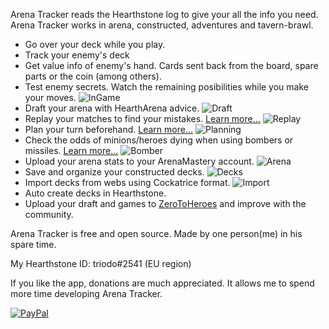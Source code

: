 Arena Tracker reads the Hearthstone log to give your all the info you need. Arena Tracker works in arena, constructed, adventures and tavern-brawl.
* Go over your deck while you play.
* Track your enemy's deck
* Get value info of enemy's hand. Cards sent back from the board, spare parts or the coin (among others).
* Test enemy secrets. Watch the remaining posibilities while you make your moves.
![InGame](https://github.com/supertriodo/Arena-Tracker/blob/master/Readme/inGame.png)
* Draft your arena with HearthArena advice.
![Draft](https://github.com/supertriodo/Arena-Tracker/blob/master/Readme/Draft.png)
* Replay your matches to find your mistakes. [Learn more...](https://www.reddit.com/r/ArenaTracker/comments/4r2ra2/v40_replay/)
![Replay](https://github.com/supertriodo/Arena-Tracker/blob/master/Readme/replay.png)
* Plan your turn beforehand. [Learn more...](https://www.reddit.com/r/ArenaTracker/comments/5hwiqy/v44_plan_your_turn/)
![Planning](https://github.com/supertriodo/Arena-Tracker/blob/master/Readme/planning.gif)
* Check the odds of minions/heroes dying when using bombers or missiles. [Learn more...](https://www.reddit.com/r/ArenaTracker/comments/57ncm6/in_the_works_check_the_odds_of_bombingmissiles/)
![Bomber](https://github.com/supertriodo/Arena-Tracker/blob/master/Readme/bomber.png)
* Upload your arena stats to your ArenaMastery account.
![Arena](https://github.com/supertriodo/Arena-Tracker/blob/master/Readme/ArenaGames.png)
* Save and organize your constructed decks.
![Decks](https://github.com/supertriodo/Arena-Tracker/blob/master/Readme/DecksCollection.png)
* Import decks from webs using Cockatrice format.
![Import](https://github.com/supertriodo/Arena-Tracker/blob/master/Extra/importDeck.gif)
* Auto create decks in Hearthstone.
* Upload your draft and games to [ZeroToHeroes](http://www.zerotoheroes.com/s/hearthstone) and improve with the community.

Arena Tracker is free and open source. Made by one person(me) in his spare time.

My Hearthstone ID: triodo#2541 (EU region)

If you like the app, donations are much appreciated. It allows me to spend more time developing Arena Tracker.

[![PayPal](https://www.paypalobjects.com/en_US/i/btn/btn_donate_SM.gif)](https://www.paypal.com/cgi-bin/webscr?cmd=_donations&business=triodo%40gmail%2ecom&lc=GB&item_name=Arena%20Tracker&currency_code=EUR&bn=PP%2dDonationsBF%3abtn_donate_LG%2egif%3aNonHosted)
